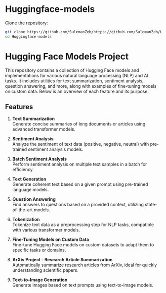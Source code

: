 # Huggingface-models

Clone the repository:
   ```bash
   git clone https://github.com/SulemanZeb/https://github.com/SulemanZeb/Huggingface-models.git
   cd Huggingface-models
```
# Hugging Face Models Project

This repository contains a collection of Hugging Face models and implementations for various natural language processing (NLP) and AI tasks. It includes utilities for text summarization, sentiment analysis, question answering, and more, along with examples of fine-tuning models on custom data. Below is an overview of each feature and its purpose.

## Features

1. **Text Summarization**  
   Generate concise summaries of long documents or articles using advanced transformer models.

2. **Sentiment Analysis**  
   Analyze the sentiment of text data (positive, negative, neutral) with pre-trained sentiment analysis models.

3. **Batch Sentiment Analysis**  
   Perform sentiment analysis on multiple text samples in a batch for efficiency.

4. **Text Generation**  
   Generate coherent text based on a given prompt using pre-trained language models.

5. **Question Answering**  
   Find answers to questions based on a provided context, utilizing state-of-the-art models.

6. **Tokenization**  
   Tokenize text data as a preprocessing step for NLP tasks, compatible with various transformer models.

7. **Fine-Tuning Models on Custom Data**  
   Fine-tune Hugging Face models on custom datasets to adapt them to specific tasks or domains.

8. **ArXiv Project - Research Article Summarization**  
   Automatically summarize research articles from ArXiv, ideal for quickly understanding scientific papers.

9. **Text-to-Image Generation**  
   Generate images based on text prompts using text-to-image models.
